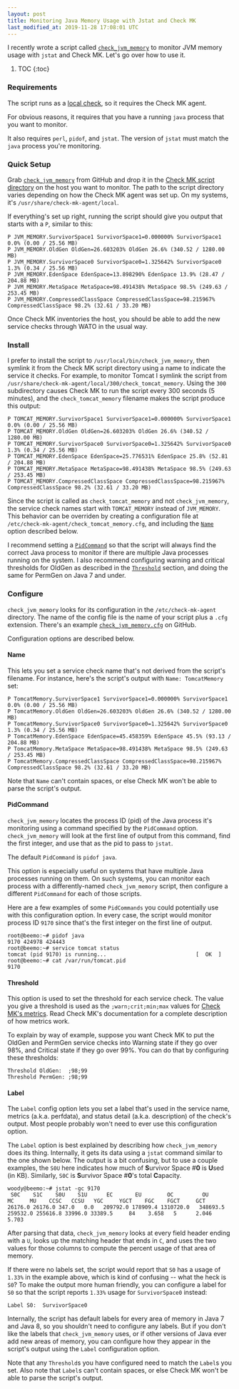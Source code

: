 ```yaml
---
layout: post
title: Monitoring Java Memory Usage with Jstat and Check MK
last_modified_at: 2019-11-28 17:08:01 UTC
---
```


I recently wrote a script called
[`check_jvm_memory`](https://github.com/natewoodward/code-snippets/tree/master/check-mk)
to monitor JVM memory usage with `jstat` and Check MK.
Let's go over how to use it.

1. TOC
{:toc}

### Requirements

The script runs as a [local check](https://checkmk.com/cms_localchecks.html),
so it requires the Check MK agent.

For obvious reasons, it requires that you have a running `java` process that you want to monitor.

It also requires `perl`, `pidof`, and `jstat`.
The version of `jstat` must match the `java` process you're monitoring.

### Quick Setup

Grab
[`check_jvm_memory`](https://raw.githubusercontent.com/natewoodward/code-snippets/master/check-mk/check_jvm_memory)
from GitHub and drop it in the
[Check MK script directory](https://checkmk.com/cms_localchecks.html#folder)
on the host you want to monitor.
The path to the script directory varies depending on how the Check MK agent was set up.
On my systems, it's `/usr/share/check-mk-agent/local`.

If everything's set up right,
running the script should give you output that starts with a `P`, similar to this:

    P JVM_MEMORY.SurvivorSpace1 SurvivorSpace1=0.000000% SurvivorSpace1 0.0% (0.00 / 25.56 MB)
    P JVM_MEMORY.OldGen OldGen=26.603203% OldGen 26.6% (340.52 / 1280.00 MB)
    P JVM_MEMORY.SurvivorSpace0 SurvivorSpace0=1.325642% SurvivorSpace0 1.3% (0.34 / 25.56 MB)
    P JVM_MEMORY.EdenSpace EdenSpace=13.898290% EdenSpace 13.9% (28.47 / 204.88 MB)
    P JVM_MEMORY.MetaSpace MetaSpace=98.491438% MetaSpace 98.5% (249.63 / 253.45 MB)
    P JVM_MEMORY.CompressedClassSpace CompressedClassSpace=98.215967% CompressedClassSpace 98.2% (32.61 / 33.20 MB)

Once Check MK inventories the host,
you should be able to add the new service checks through WATO in the usual way.

### Install

I prefer to install the script to `/usr/local/bin/check_jvm_memory`,
then symlink it from the Check MK script directory using a name to indicate the service it checks.
For example, to monitor Tomcat I symlink the script from `/usr/share/check-mk-agent/local/300/check_tomcat_memory`.
Using the `300` subdirectory causes Check MK to run the script every 300 seconds (5 minutes),
and the `check_tomcat_memory` filename makes the script produce this output:

    P TOMCAT_MEMORY.SurvivorSpace1 SurvivorSpace1=0.000000% SurvivorSpace1 0.0% (0.00 / 25.56 MB)
    P TOMCAT_MEMORY.OldGen OldGen=26.603203% OldGen 26.6% (340.52 / 1280.00 MB)
    P TOMCAT_MEMORY.SurvivorSpace0 SurvivorSpace0=1.325642% SurvivorSpace0 1.3% (0.34 / 25.56 MB)
    P TOMCAT_MEMORY.EdenSpace EdenSpace=25.776531% EdenSpace 25.8% (52.81 / 204.88 MB)
    P TOMCAT_MEMORY.MetaSpace MetaSpace=98.491438% MetaSpace 98.5% (249.63 / 253.45 MB)
    P TOMCAT_MEMORY.CompressedClassSpace CompressedClassSpace=98.215967% CompressedClassSpace 98.2% (32.61 / 33.20 MB)

Since the script is called as `check_tomcat_memory` and not `check_jvm_memory`,
the service check names start with `TOMCAT_MEMORY` instead of `JVM_MEMORY`.
This behavior can be overriden by creating a configuration file at
`/etc/check-mk-agent/check_tomcat_memory.cfg`,
and including the [`Name`](#name) option described below.

I recommend setting a [`PidCommand`](#pidcommand) so that the script will always find the correct Java process to monitor if there are multiple Java processes running on the system.
I also recommend configuring warning and critical thresholds for OldGen as described in the [`Threshold`](#threshold) section,
and doing the same for PermGen on Java 7 and under.

### Configure

`check_jvm_memory` looks for its configuration in the `/etc/check-mk-agent` directory.
The name of the config file is the name of your script plus a `.cfg` extension.
There's an example
[`check_jvm_memory.cfg`](https://raw.githubusercontent.com/natewoodward/code-snippets/master/check-mk/check_jvm_memory.cfg)
on GitHub.

Configuration options are described below.

#### Name

This lets you set a service check name that's not derived from the script's filename.
For instance, here's the script's output with `Name: TomcatMemory` set:

    P TomcatMemory.SurvivorSpace1 SurvivorSpace1=0.000000% SurvivorSpace1 0.0% (0.00 / 25.56 MB)
    P TomcatMemory.OldGen OldGen=26.603203% OldGen 26.6% (340.52 / 1280.00 MB)
    P TomcatMemory.SurvivorSpace0 SurvivorSpace0=1.325642% SurvivorSpace0 1.3% (0.34 / 25.56 MB)
    P TomcatMemory.EdenSpace EdenSpace=45.458359% EdenSpace 45.5% (93.13 / 204.88 MB)
    P TomcatMemory.MetaSpace MetaSpace=98.491438% MetaSpace 98.5% (249.63 / 253.45 MB)
    P TomcatMemory.CompressedClassSpace CompressedClassSpace=98.215967% CompressedClassSpace 98.2% (32.61 / 33.20 MB)

Note that `Name` can't contain spaces, or else Check MK won't be able to parse the script's output.

#### PidCommand

`check_jvm_memory` locates the process ID (pid) of the Java process it's monitoring using a command specified by the `PidCommand` option.
`check_jvm_memory` will look at the first line of output from this command,
find the first integer, and use that as the pid to pass to `jstat`.

The default `PidCommand` is `pidof java`.

This option is especially useful on systems that have multiple Java processes running on them.
On such systems, you can monitor each process with a differently-named `check_jvm_memory` script,
then configure a different `PidCommand` for each of those scripts.

Here are a few examples of some `PidCommands` you could potentially use with this configuration option.
In every case, the script would monitor process ID `9170` since that's the first integer on the first line of output.

    root@beemo:~# pidof java
    9170 424978 424443
    root@beemo:~# service tomcat status
    tomcat (pid 9170) is running...                            [  OK  ]
    root@beemo:~# cat /var/run/tomcat.pid
    9170

#### Threshold

This option is used to set the threshold for each service check.
The value you give a threshold is used as the `;warn;crit;min;max` values for
[Check MK's metrics](https://checkmk.com/cms_localchecks.html#perfdata).
Read Check MK's documentation for a complete description of how metrics work.

To explain by way of example, suppose you want Check MK to put the OldGen and PermGen service checks into Warning state if they go over 98%,
and Critical state if they go over 99%.
You can do that by configuring these thresholds:

    Threshold OldGen:  ;98;99
    Threshold PermGen: ;98;99

#### Label

The `Label` config option lets you set a label that's used in the service name, metrics (a.k.a. perfdata), and status detail (a.k.a. description) of the check's output.
Most people probably won't need to ever use this configuration option.

The `Label` option is best explained by describing how `check_jvm_memory` does its thing.
Internally, it gets its data using a `jstat` command similar to the one shown below.
The output is a bit confusing, but to use a couple examples,
the `S0U` here indicates how much of **S**urvivor Space #**0** is **U**sed (in KB).
Similarly, `S0C` is **S**urvivor Space #**0**'s total **C**apacity.

    woody@beemo:~# jstat -gc 9170
     S0C    S1C    S0U    S1U      EC       EU        OC         OU       MC     MU    CCSC   CCSU   YGC     YGCT    FGC    FGCT     GCT
    26176.0 26176.0 347.0   0.0   209792.0 178909.4 1310720.0   348693.5  259532.0 255616.8 33996.0 33389.5     84    3.658   5      2.046    5.703

After parsing that data, `check_jvm_memory` looks at every field header ending with a `U`,
looks up the matching header that ends in `C`,
and uses the two values for those columns to compute the percent usage of that area of memory.

If there were no labels set,
the script would report that `S0` has a usage of `1.33%` in the example above,
which is kind of confusing -- what the heck is `S0`?
To make the output more human friendly,
you can configure a label for `S0` so that the script reports `1.33%` usage for `SurvivorSpace0` instead:

    Label S0:  SurvivorSpace0

Internally, the script has default labels for every area of memory in Java 7 and Java 8,
so you shouldn't need to configure any labels.
But if you don't like the labels that `check_jvm_memory` uses,
or if other versions of Java ever add new areas of memory,
you can configure how they appear in the script's output using the `Label` configuration option.

Note that any `Threshold`s you have configured need to match the `Label`s you set.
Also note that `Label`s can't contain spaces, or else Check MK won't be able to parse the script's output.

<!--
### Footnotes

[^1]: Credit goes to <user> for <whatever reasons>.
-->

